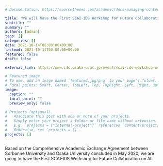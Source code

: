 ```yaml
---
# Documentation: https://sourcethemes.com/academic/docs/managing-content/

title: "We will have the First SCAI-IDS Workshop for Future Collaboration on AI"
subtitle: ""
summary: ""
authors: [admin]
tags: []
categories: []
date: 2021-10-14T00:00:00+09:00
lastmod: 2021-10-14T00:00:00+09:00
featured: false
draft: false

external_link: https://www.ids.osaka-u.ac.jp/event/scai-ids-workshop-oct-2021/

# Featured image
# To use, add an image named `featured.jpg/png` to your page's folder.
# Focal points: Smart, Center, TopLeft, Top, TopRight, Left, Right, BottomLeft, Bottom, BottomRight.
image:
  caption: ""
  focal_point: ""
  preview_only: false

# Projects (optional).
#   Associate this post with one or more of your projects.
#   Simply enter your project's folder or file name without extension.
#   E.g. `projects = ["internal-project"]` references `content/project/deep-learning/index.md`.
#   Otherwise, set `projects = []`.
projects: []
---
```

Based on the Comprehensive Academic Exchange Agreement between Sorbonne University and Osaka University concluded in May 2020, we are going to have the First SCAI-IDS Workshop for Future Collaboration on AI. 